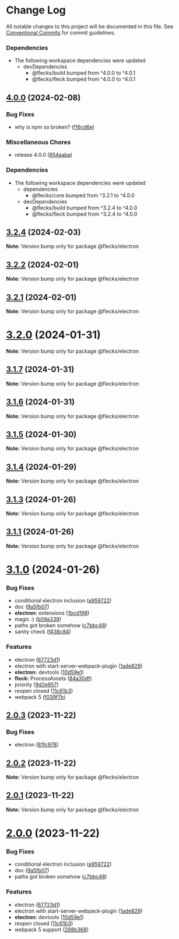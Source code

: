 # Change Log

All notable changes to this project will be documented in this file.
See [Conventional Commits](https://conventionalcommits.org) for commit guidelines.

### Dependencies

* The following workspace dependencies were updated
  * devDependencies
    * @flecks/build bumped from ^4.0.0 to ^4.0.1
    * @flecks/fleck bumped from ^4.0.0 to ^4.0.1

## [4.0.0](https://github.com/cha0s/flecks/compare/electron-v3.2.4...electron-v4.0.0) (2024-02-08)


### Bug Fixes

* why is npm so broken? ([f16cd6e](https://github.com/cha0s/flecks/commit/f16cd6e171ce500ca977b4c889a9573016ff1441))


### Miscellaneous Chores

* release 4.0.0 ([854aaba](https://github.com/cha0s/flecks/commit/854aaba82b7db5f04ddc42e3532e2f8211b1d536))


### Dependencies

* The following workspace dependencies were updated
  * dependencies
    * @flecks/core bumped from ^3.2.1 to ^4.0.0
  * devDependencies
    * @flecks/build bumped from ^3.2.4 to ^4.0.0
    * @flecks/fleck bumped from ^3.2.4 to ^4.0.0

## [3.2.4](https://github.com/cha0s/flecks/compare/v3.2.3...v3.2.4) (2024-02-03)

**Note:** Version bump only for package @flecks/electron





## [3.2.2](https://github.com/cha0s/flecks/compare/v3.2.1...v3.2.2) (2024-02-01)

**Note:** Version bump only for package @flecks/electron





## [3.2.1](https://github.com/cha0s/flecks/compare/v3.2.0...v3.2.1) (2024-02-01)

**Note:** Version bump only for package @flecks/electron





# [3.2.0](https://github.com/cha0s/flecks/compare/v3.1.8...v3.2.0) (2024-01-31)

**Note:** Version bump only for package @flecks/electron





## [3.1.7](https://github.com/cha0s/flecks/compare/v3.1.6...v3.1.7) (2024-01-31)

**Note:** Version bump only for package @flecks/electron





## [3.1.6](https://github.com/cha0s/flecks/compare/v3.1.5...v3.1.6) (2024-01-31)

**Note:** Version bump only for package @flecks/electron





## [3.1.5](https://github.com/cha0s/flecks/compare/v3.1.4...v3.1.5) (2024-01-30)

**Note:** Version bump only for package @flecks/electron





## [3.1.4](https://github.com/cha0s/flecks/compare/v3.1.3...v3.1.4) (2024-01-29)

**Note:** Version bump only for package @flecks/electron





## [3.1.3](https://github.com/cha0s/flecks/compare/v3.1.1...v3.1.3) (2024-01-26)

**Note:** Version bump only for package @flecks/electron





## [3.1.1](https://github.com/cha0s/flecks/compare/v3.1.0...v3.1.1) (2024-01-26)

**Note:** Version bump only for package @flecks/electron





# [3.1.0](https://github.com/cha0s/flecks/compare/v1.4.1...v3.1.0) (2024-01-26)


### Bug Fixes

* conditional electron inclusion ([a959722](https://github.com/cha0s/flecks/commit/a9597225ca250fd9acee28c3feb284a979ee3111))
* doc ([9a5fb07](https://github.com/cha0s/flecks/commit/9a5fb07d81fea6b5bb915ef2efe5973c186392aa))
* **electron:** extensions ([1bcd198](https://github.com/cha0s/flecks/commit/1bcd198aaf373c209aaa555fcfeee7f71b6dbe5c))
* magic :) ([b09a339](https://github.com/cha0s/flecks/commit/b09a339e7eea9672274732f7ac9fdad51a4a99ec))
* paths got broken somehow ([c7bbc48](https://github.com/cha0s/flecks/commit/c7bbc48d3a4c4db2b57c1002b73f4baac0b80172))
* sanity check ([f438c84](https://github.com/cha0s/flecks/commit/f438c8461596bdd76bc1a1ab55f3cf6843a62f19))


### Features

* electron ([67723d1](https://github.com/cha0s/flecks/commit/67723d1d356af94a1bbbc38c734722d4409ba057))
* electron with start-server-webpack-plugin ([1ade829](https://github.com/cha0s/flecks/commit/1ade8294a1d825cfa4361daa245c50ff05f6fa79))
* **electron:** devtools ([10d59e1](https://github.com/cha0s/flecks/commit/10d59e16edc6e8828c019fa728f19546a4c55042))
* **fleck:** ProcessAssets ([84a30df](https://github.com/cha0s/flecks/commit/84a30df67ab0c8b5c34bb61657f6103775839e82))
* priority ([9d2e957](https://github.com/cha0s/flecks/commit/9d2e9573f33d845ad4768b919e45d300c72badca))
* reopen closed ([11c61b3](https://github.com/cha0s/flecks/commit/11c61b3d7284cd8403660e71c314aba276244d8b))
* webpack 5 ([f039f7b](https://github.com/cha0s/flecks/commit/f039f7b8f69b3c8b9564714890b2fe2d4cd8a22d))





## [2.0.3](https://github.com/cha0s/flecks/compare/v2.0.2...v2.0.3) (2023-11-22)


### Bug Fixes

* electron ([81fc978](https://github.com/cha0s/flecks/commit/81fc978da2b8d32e303d165fe7c2f6071ac8e741))





## [2.0.2](https://git.hq.cha0s.io/cha0s/flecks/compare/v2.0.1...v2.0.2) (2023-11-22)

**Note:** Version bump only for package @flecks/electron





## [2.0.1](https://git.hq.cha0s.io/cha0s/flecks/compare/v2.0.0...v2.0.1) (2023-11-22)

**Note:** Version bump only for package @flecks/electron





# [2.0.0](https://git.hq.cha0s.io/cha0s/flecks/compare/v1.4.1...v2.0.0) (2023-11-22)


### Bug Fixes

* conditional electron inclusion ([a959722](https://git.hq.cha0s.io/cha0s/flecks/commits/a9597225ca250fd9acee28c3feb284a979ee3111))
* doc ([9a5fb07](https://git.hq.cha0s.io/cha0s/flecks/commits/9a5fb07d81fea6b5bb915ef2efe5973c186392aa))
* paths got broken somehow ([c7bbc48](https://git.hq.cha0s.io/cha0s/flecks/commits/c7bbc48d3a4c4db2b57c1002b73f4baac0b80172))


### Features

* electron ([67723d1](https://git.hq.cha0s.io/cha0s/flecks/commits/67723d1d356af94a1bbbc38c734722d4409ba057))
* electron with start-server-webpack-plugin ([1ade829](https://git.hq.cha0s.io/cha0s/flecks/commits/1ade8294a1d825cfa4361daa245c50ff05f6fa79))
* **electron:** devtools ([10d59e1](https://git.hq.cha0s.io/cha0s/flecks/commits/10d59e16edc6e8828c019fa728f19546a4c55042))
* reopen closed ([11c61b3](https://git.hq.cha0s.io/cha0s/flecks/commits/11c61b3d7284cd8403660e71c314aba276244d8b))
* webpack 5 support ([288b368](https://git.hq.cha0s.io/cha0s/flecks/commits/288b368b9ff96be5ccb58bd811838a4a4bb6c48c))
